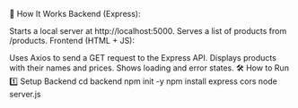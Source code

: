 🧠 How It Works
Backend (Express):

Starts a local server at http://localhost:5000.
Serves a list of products from /products.
Frontend (HTML + JS):

Uses Axios to send a GET request to the Express API.
Displays products with their names and prices.
Shows loading and error states.
🛠️ How to Run
1️⃣ Setup Backend
cd backend
npm init -y
npm install express cors
node server.js
